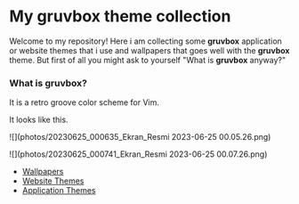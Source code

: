 # My gruvbox theme collection

Welcome to my repository! Here i am collecting some **gruvbox** application or website themes that i use and wallpapers that goes well with the **gruvbox** theme. But first of all you might ask to yourself "What is **gruvbox** anyway?"

### What is gruvbox?

It is a retro groove color scheme for Vim.

It looks like this.

![](photos/20230625_000635_Ekran_Resmi 2023-06-25 00.05.26.png)

![](photos/20230625_000741_Ekran_Resmi 2023-06-25 00.07.26.png)


* [Wallpapers](gruvbox-workflow/blob/main/wallpapers)
* [Website Themes](gruvbox-workflow/blob/main/websites)
* [Application Themes](gruvbox-workflow/blob/main/applications)
